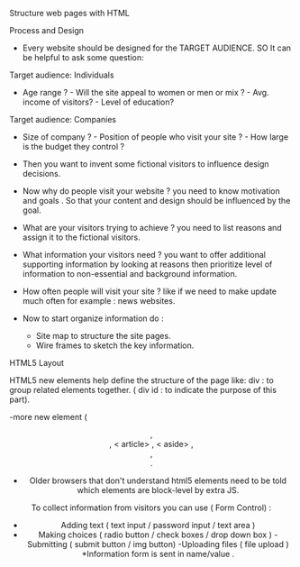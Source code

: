 Structure web pages with HTML

Process and Design 
* Every website should be designed for the TARGET AUDIENCE. SO It can be helpful to ask some question:

Target audience: Individuals 
- Age range ?  - Will the site appeal to women or men or mix ?  - Avg. income of visitors? - Level of education? 

Target audience: Companies 
 - Size of company ?  - Position of people who visit your site ?  - How large is the budget they control ? 

* Then you want to invent some fictional visitors to influence design decisions.

* Now why do people visit your website ? you need to know motivation and goals . 
 So that your content and design should be influenced by the goal.

* What are your visitors trying to achieve ? 
 you need to list reasons and assign it to the fictional visitors.

* What information your visitors need ? 
 you want to offer additional supporting information by looking at reasons then prioritize level of information to non-essential and background information. 

* How often people will visit your site ?
 like if we need to make update much often for example : news websites.

* Now to start organize information do :
    - Site map to structure the site pages.
    - Wire frames to sketch the key information.  


HTML5 Layout 

HTML5 new elements help define the structure of the page like:
div : to group related elements together. ( div id : to indicate the purpose of this part).

-more new element ( <header> , <footer> , < article> , < aside> , <section> , <hgroup>.

* Older browsers that don't understand html5 elements need to be told which elements are block-level by extra JS.

To collect information from visitors you can use ( Form Control) :

- Adding text ( text input / password input / text area )
- Making choices ( radio button / check boxes / drop down box )
-Submitting ( submit button / img button)
-Uploading files ( file upload )
*Information form is sent in name/value .